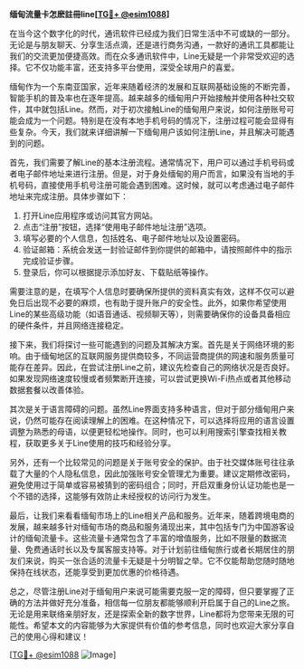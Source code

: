 **缅甸流量卡怎麽註冊line[[TG💪+ @esim1088](https://t.me/s/esim1088)]**

在当今这个数字化的时代，通讯软件已经成为我们日常生活中不可或缺的一部分。无论是与朋友聊天、分享生活点滴，还是进行商务沟通，一款好的通讯工具都能让我们的交流更加便捷高效。而在众多通讯软件中，Line无疑是一个非常受欢迎的选择。它不仅功能丰富，还支持多平台使用，深受全球用户的喜爱。

缅甸作为一个东南亚国家，近年来随着经济的发展和互联网基础设施的不断完善，智能手机的普及率也在逐年提高。越来越多的缅甸用户开始接触并使用各种社交软件，其中就包括Line。然而，对于初次接触Line的缅甸用户来说，如何注册账号可能会成为一个问题。特别是在没有本地手机号码的情况下，注册过程可能会显得有些复杂。今天，我们就来详细讲解一下缅甸用户该如何注册Line，并且解决可能遇到的问题。

首先，我们需要了解Line的基本注册流程。通常情况下，用户可以通过手机号码或者电子邮件地址来进行注册。但是，对于身处缅甸的用户而言，如果没有当地的手机号码，直接使用手机号注册可能会遇到困难。这时候，就可以考虑通过电子邮件地址来完成注册。具体步骤如下：

1. 打开Line应用程序或访问其官方网站。
2. 点击“注册”按钮，选择“使用电子邮件地址注册”选项。
3. 填写必要的个人信息，包括姓名、电子邮件地址以及设置密码。
4. 验证邮箱：系统会发送一封验证邮件到你提供的邮箱中，请按照邮件中的指示完成验证步骤。
5. 登录后，你可以根据提示添加好友、下载贴纸等操作。

需要注意的是，在填写个人信息时要确保所提供的资料真实有效，这样不仅可以避免日后出现不必要的麻烦，也有助于提升账户的安全性。此外，如果你希望使用Line的某些高级功能（如语音通话、视频聊天等），则需要确保你的设备具备相应的硬件条件，并且网络连接稳定。

接下来，我们将探讨一些可能遇到的问题及其解决方案。首先是关于网络环境的影响。由于缅甸地区的互联网服务提供商较多，不同运营商提供的网速和服务质量可能存在差异。因此，在尝试注册Line之前，建议先检查自己的网络状况是否良好。如果发现网络速度较慢或者频繁断开连接，可以尝试更换Wi-Fi热点或者其他移动数据套餐以改善体验。

其次是关于语言障碍的问题。虽然Line界面支持多种语言，但对于部分缅甸用户来说，仍然可能存在阅读理解上的困难。在这种情况下，可以选择将应用的语言设置调整为熟悉的母语，以便更轻松地操作。同时，也可以利用搜索引擎查找相关教程，获取更多关于Line使用的技巧和经验分享。

另外，还有一个比较常见的问题是关于账号安全的保护。由于社交媒体账号往往承载了大量的个人隐私信息，因此加强账号安全管理尤为重要。建议定期修改密码，避免使用过于简单或容易被猜到的密码组合；同时，开启双重身份认证功能也是一个不错的选择，这能够有效防止未经授权的访问行为发生。

最后，让我们来看看缅甸市场上的Line相关产品和服务。近年来，随着跨境电商的发展，越来越多针对缅甸市场的商品和服务涌现出来，其中包括专门为中国游客设计的缅甸流量卡。这些流量卡通常包含了丰富的增值服务，比如不限量的数据流量、免费通话时长以及专属客服支持等。对于计划前往缅甸旅行或者长期居住的朋友们来说，购买一张合适的流量卡无疑是十分明智之举。它不仅能帮助您随时随地保持在线状态，还能享受到更加优惠的价格待遇。

总之，尽管注册Line对于缅甸用户来说可能需要克服一定的障碍，但只要掌握了正确的方法并做好充分准备，相信每一位朋友都能够顺利开启属于自己的Line之旅。无论是用来联络亲朋好友，还是探索全新的数字世界，Line都将为您带来无限的可能性。希望本文的内容能够为大家提供有价值的参考信息，同时也欢迎大家分享自己的使用心得和建议！

[[TG💪+ @esim1088](https://t.me/s/esim1088) ![Image](https://i.postimg.cc/4NQfJmqS/Snipaste-2025-05-13-00-14-12.png)]